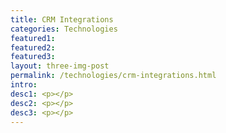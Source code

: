 ```yaml
---
title: CRM Integrations
categories: Technologies
featured1:
featured2:
featured3:
layout: three-img-post
permalink: /technologies/crm-integrations.html
intro:
desc1: <p></p>
desc2: <p></p>
desc3: <p></p>
---
```

